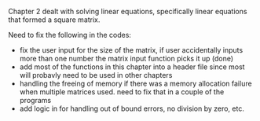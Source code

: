 Chapter 2 dealt with solving linear equations, specifically linear equations that formed a square matrix.

Need to fix the following in the codes:
- fix the user input for the size of the matrix, if user accidentally inputs more than one number the matrix input function picks it up (done)
- add most of the functions in this chapter into a header file since most will probavly need to be used in other chapters
- handling the freeing of memory if there was a memory allocation failure when multiple matrices used. need to fix that in a couple of the programs
- add logic in for handling out of bound errors, no division by zero, etc.
